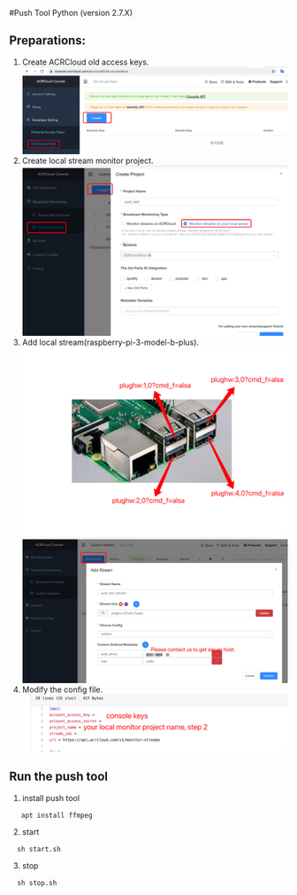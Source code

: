 #Push Tool Python (version 2.7.X)

## Preparations: 
1. Create ACRCloud old access keys.
![image](https://github.com/acrcloud/live_stream_client/blob/master/local_push_stream_tool/tutorial_image/create_old_accesskeys.png) <br>
2. Create local stream monitor project.
![image](https://github.com/acrcloud/live_stream_client/blob/master/local_push_stream_tool/tutorial_image/create_local_streams.png) <br>
3. Add local stream(raspberry-pi-3-model-b-plus).
![image](https://github.com/acrcloud/live_stream_client/blob/master/local_push_stream_tool/tutorial_image/raspberry-pi-3-model-b-plus_usb_url.png) <br>
![image](https://github.com/acrcloud/live_stream_client/blob/master/local_push_stream_tool/tutorial_image/add_streams.png) <br>
4. Modify the config file.
![image](https://github.com/acrcloud/live_stream_client/blob/master/local_push_stream_tool/tutorial_image/modify_config_file.png) <br>
 
## Run the push tool
1. install push tool
```
   apt install ffmpeg
```
2. start
```shell
  sh start.sh 
```
3. stop
```shell
  sh stop.sh
```

